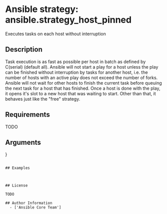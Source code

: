 # Ansible strategy: ansible.strategy_host_pinned


Executes tasks on each host without interruption

## Description

Task execution is as fast as possible per host in batch as defined by C(serial) (default all). Ansible will not start a play for a host unless the play can be finished without interruption by tasks for another host, i.e. the number of hosts with an active play does not exceed the number of forks. Ansible will not wait for other hosts to finish the current task before queuing the next task for a host that has finished. Once a host is done with the play, it opens it's slot to a new host that was waiting to start. Other than that, it behaves just like the "free" strategy.

## Requirements

TODO

## Arguments

}
```

## Examples



## License

TODO

## Author Information
  - ['Ansible Core Team']
